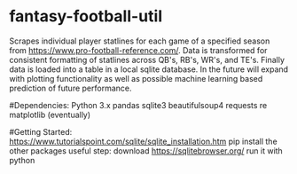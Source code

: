 # fantasy-football-util
Scrapes individual player statlines for each game of a specified season from https://www.pro-football-reference.com/. Data is transformed for consistent formatting of statlines across QB's, RB's, WR's, and TE's. Finally data is loaded into a table in a local sqlite database. In the future will expand with plotting functionality as well as possible machine learning based prediction of future performance.

#Dependencies:
Python 3.x
pandas
sqlite3
beautifulsoup4
requests
re
matplotlib (eventually)

#Getting Started:
https://www.tutorialspoint.com/sqlite/sqlite_installation.htm
pip install the other packages
useful step: download https://sqlitebrowser.org/
run it with python
